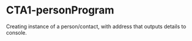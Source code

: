 # CTA1-personProgram
Creating instance of a person/contact, with address that outputs details to console.
